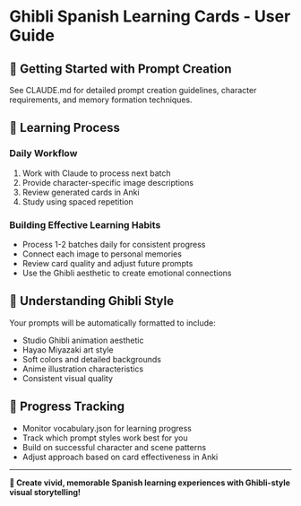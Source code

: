 # Ghibli Spanish Learning Cards - User Guide

## 🎯 Getting Started with Prompt Creation

See CLAUDE.md for detailed prompt creation guidelines, character requirements, and memory formation techniques.

## 📖 Learning Process

### Daily Workflow
1. Work with Claude to process next batch
2. Provide character-specific image descriptions  
3. Review generated cards in Anki
4. Study using spaced repetition

### Building Effective Learning Habits
- Process 1-2 batches daily for consistent progress
- Connect each image to personal memories
- Review card quality and adjust future prompts
- Use the Ghibli aesthetic to create emotional connections

## 🎨 Understanding Ghibli Style

Your prompts will be automatically formatted to include:
- Studio Ghibli animation aesthetic
- Hayao Miyazaki art style
- Soft colors and detailed backgrounds
- Anime illustration characteristics
- Consistent visual quality

## 🔄 Progress Tracking

- Monitor vocabulary.json for learning progress
- Track which prompt styles work best for you  
- Build on successful character and scene patterns
- Adjust approach based on card effectiveness in Anki

---

**🎌 Create vivid, memorable Spanish learning experiences with Ghibli-style visual storytelling!**
